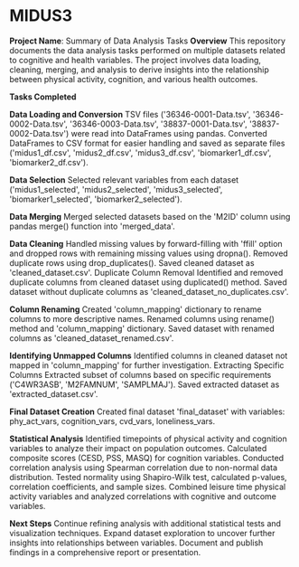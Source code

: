 # MIDUS3
**Project Name**: Summary of Data Analysis Tasks
**Overview**
This repository documents the data analysis tasks performed on multiple datasets related to cognitive and health variables. The project involves data loading, cleaning, merging, and analysis to derive insights into the relationship between physical activity, cognition, and various health outcomes.

**Tasks Completed**

**Data Loading and Conversion**
TSV files ('36346-0001-Data.tsv', '36346-0002-Data.tsv', '36346-0003-Data.tsv', '38837-0001-Data.tsv', '38837-0002-Data.tsv') were read into DataFrames using pandas.
Converted DataFrames to CSV format for easier handling and saved as separate files ('midus1_df.csv', 'midus2_df.csv', 'midus3_df.csv', 'biomarker1_df.csv', 'biomarker2_df.csv').

**Data Selection**
Selected relevant variables from each dataset ('midus1_selected', 'midus2_selected', 'midus3_selected', 'biomarker1_selected', 'biomarker2_selected').

**Data Merging**
Merged selected datasets based on the 'M2ID' column using pandas merge() function into 'merged_data'.

**Data Cleaning**
Handled missing values by forward-filling with 'ffill' option and dropped rows with remaining missing values using dropna().
Removed duplicate rows using drop_duplicates().
Saved cleaned dataset as 'cleaned_dataset.csv'.
Duplicate Column Removal
Identified and removed duplicate columns from cleaned dataset using duplicated() method.
Saved dataset without duplicate columns as 'cleaned_dataset_no_duplicates.csv'.

**Column Renaming**
Created 'column_mapping' dictionary to rename columns to more descriptive names.
Renamed columns using rename() method and 'column_mapping' dictionary.
Saved dataset with renamed columns as 'cleaned_dataset_renamed.csv'.

**Identifying Unmapped Columns**
Identified columns in cleaned dataset not mapped in 'column_mapping' for further investigation.
Extracting Specific Columns
Extracted subset of columns based on specific requirements ('C4WR3ASB', 'M2FAMNUM', 'SAMPLMAJ').
Saved extracted dataset as 'extracted_dataset.csv'.

**Final Dataset Creation**
Created final dataset 'final_dataset' with variables: phy_act_vars, cognition_vars, cvd_vars, loneliness_vars.

**Statistical Analysis**
Identified timepoints of physical activity and cognition variables to analyze their impact on population outcomes.
Calculated composite scores (CESD, PSS, MASQ) for cognition variables.
Conducted correlation analysis using Spearman correlation due to non-normal data distribution.
Tested normality using Shapiro-Wilk test, calculated p-values, correlation coefficients, and sample sizes.
Combined leisure time physical activity variables and analyzed correlations with cognitive and outcome variables.

**Next Steps**
Continue refining analysis with additional statistical tests and visualization techniques.
Expand dataset exploration to uncover further insights into relationships between variables.
Document and publish findings in a comprehensive report or presentation.
